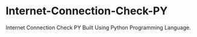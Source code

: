 # Internet-Connection-Check-PY
Internet Connection Check PY Built Using Python Programming Language.
